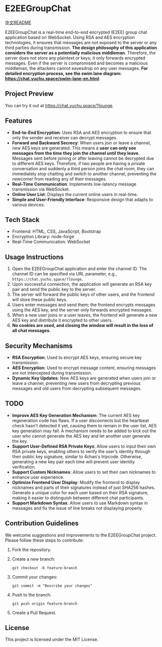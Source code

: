 #  E2EEGroupChat

[中文README](README_CN.MD) 

E2EEGroupChat is a real-time end-to-end encrypted (E2EE) group chat application based on WebSocket. Using RSA and AES encryption technologies, it ensures that messages are not exposed to the server or any third parties during transmission. **The design philosophy of this application considers the server as a potentially malicious middleman**. Therefore, the server does not store any plaintext or keys; it only forwards encrypted messages. Even if the server is compromised and becomes a malicious middleman, the attackers cannot eavesdrop on any user messages. **For detailed encryption process, see the swim lane diagram: https://chat.yuchu.space/swim-lane-en.html**.

## Project Preview

You can try it out at https://chat.yuchu.space/?lounge.

## Features

- **End-to-End Encryption**: Uses RSA and AES encryption to ensure that only the sender and receiver can decrypt messages.
- **Forward and Backward Secrecy**: When users join or leave a channel, new AES keys are generated. This means a **user can only see messages from the time they join the channel until they leave**. Messages sent before joining or after leaving cannot be decrypted due to different AES keys. Therefore, if two people are having a private conversation and suddenly a third person joins the chat room, they can immediately stop chatting and switch to another channel, preventing the newcomer from reading any of their messages.
- **Real-Time Communication**: Implements low-latency message transmission via WebSocket.
- **Online User List**: Displays the current online users in real-time.
- **Simple and User-Friendly Interface**: Responsive design that adapts to various devices.

## Tech Stack

- Frontend: HTML, CSS, JavaScript, Bootstrap
- Encryption Library: node-forge
- Real-Time Communication: WebSocket

## Usage Instructions

1. Open the E2EEGroupChat application and enter the channel ID. The channel ID can be specified via URL parameter, e.g., `https://chat.yuchu.space/?lounge`.
2. Upon successful connection, the application will generate an RSA key pair and send the public key to the server.
3. The server will forward the public keys of other users, and the frontend will store these public keys.
4. Users enter messages and send them; the frontend encrypts messages using the AES key, and the server only forwards encrypted messages.
5. When a new user joins or a user leaves, the frontend will generate a new AES key and distribute it encrypted to other users.
6. **No cookies are used, and closing the window will result in the loss of all chat messages.**

## Security Mechanisms

- **RSA Encryption**: Used to encrypt AES keys, ensuring secure key transmission.
- **AES Encryption**: Used to encrypt message content, ensuring messages are not intercepted during transmission.
- **Dynamic Key Updates**: New AES keys are generated when users join or leave a channel, preventing new users from decrypting previous messages and old users from decrypting subsequent messages.

## TODO

-  **Improve AES Key Generation Mechanism**: The current AES key regeneration code has flaws. If a user disconnects but the heartbeat check hasn't detected it yet, causing them to remain in the user list, AES key generation may fail. A mechanism needs to be added to kick out the user who cannot generate the AES key and let another user generate the key.
-  **Support User-Defined RSA Private Keys**: Allow users to input their own RSA private keys, enabling others to verify the user’s identity through their public key signature, similar to 4chan's tripcode. Otherwise, generating a new key pair each time will prevent user identity verification.
-  **Support Custom Nicknames**: Allow users to set their own nicknames to enhance user experience.
-  **Optimize Frontend User Display**: Modify the frontend to display nicknames and parts of their signatures instead of just SHA256 hashes. Generate a unique color for each user based on their RSA signature, making it easier to distinguish between different chat participants.
-  **Support Markdown Syntax**: Allow users to use Markdown syntax in messages and fix the issue of line breaks not displaying properly.

## Contribution Guidelines

We welcome suggestions and improvements to the E2EEGroupChat project. Please follow these steps to contribute:

1. Fork the repository.

2. Create a new branch:

   ```
   git checkout -b feature-branch
   ```

3. Commit your changes:

   ```
   git commit -m "Describe your changes"
   ```

4. Push to the branch:

   ```
   git push origin feature-branch
   ```

5. Create a Pull Request.

## License

This project is licensed under the MIT License.